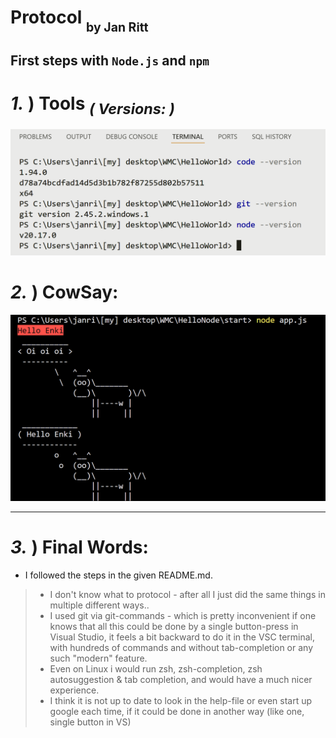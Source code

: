 # Protocol <sub><sub> by Jan Ritt </sub></sub>  

## First steps with `Node.js` and `npm`  

# *1.* ) Tools <sub>*( Versions: )*</sub>
![versions](versions.png)  

# *2.* ) CowSay:  
![cowsay](cowsay-test.png)

---  

# *3.* ) Final Words:  

- I followed the steps in the given README.md.  

> - I don't know what to protocol - after all I just did the same things in multiple different ways..  
> - I used git via git-commands - which is pretty inconvenient if one knows that all this could be done by a single button-press in Visual Studio, it feels a bit backward to do it in the VSC terminal, with hundreds of commands and without tab-completion or any such "modern" feature.  
> - Even on Linux i would run zsh, zsh-completion, zsh autosuggestion & tab completion, and would have a much nicer experience.  
> - I think it is not up to date to look in the help-file or even start up google each time, if it could be done in another way (like one, single button in VS)  
